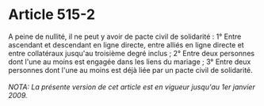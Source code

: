 # Article 515-2

A peine de nullité, il ne peut y avoir de pacte civil de solidarité :   1° Entre ascendant et descendant en ligne directe, entre alliés en ligne directe et entre collatéraux jusqu'au troisième degré inclus ;   2° Entre deux personnes dont l'une au moins est engagée dans les liens du mariage ;   3° Entre deux personnes dont l'une au moins est déjà liée par un pacte civil de solidarité.<br/><br/><i>NOTA:  La présente version de cet article est en vigueur jusqu'au 1er janvier 2009.</i>